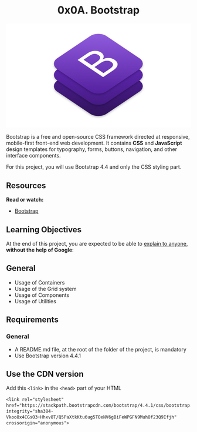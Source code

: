 <h1 align="center">0x0A. Bootstrap</h1>

<img src="images/1.png">

Bootstrap is a free and open-source CSS framework directed at responsive, mobile-first front-end web development. It contains **CSS** and **JavaScript** design templates for typography, forms, buttons, navigation, and other interface components.

For this project, you will use Bootstrap 4.4 and only the CSS styling part.

## Resources
**Read or watch:**

* [Bootstrap](https://intranet.hbtn.io/rltoken/2co2ipxHSi4kjIU6wAHzgw)

## Learning Objectives
At the end of this project, you are expected to be able to [explain to anyone](https://intranet.hbtn.io/rltoken/4iG8fNIDCviM63larUqvDQ), **without the help of Google**:


## General
* Usage of Containers
* Usage of the Grid system
* Usage of Components
* Usage of Utilities

## Requirements
### **General**
* A README.md file, at the root of the folder of the project, is mandatory
* Use Bootstrap version 4.4.1

## Use the CDN version
Add this ```<link>``` in the ```<head>``` part of your HTML

```
<link rel="stylesheet" href="https://stackpath.bootstrapcdn.com/bootstrap/4.4.1/css/bootstrap.min.css" integrity="sha384-Vkoo8x4CGsO3+Hhxv8T/Q5PaXtkKtu6ug5TOeNV6gBiFeWPGFN9MuhOf23Q9Ifjh" crossorigin="anonymous">
```